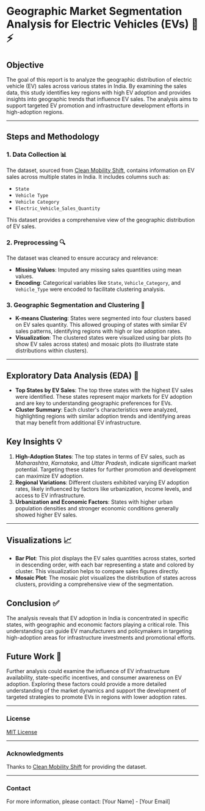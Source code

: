 # Geographic Market Segmentation Analysis for Electric Vehicles (EVs) 🚗⚡

## Objective
The goal of this report is to analyze the geographic distribution of electric vehicle (EV) sales across various states in India. By examining the sales data, this study identifies key regions with high EV adoption and provides insights into geographic trends that influence EV sales. The analysis aims to support targeted EV promotion and infrastructure development efforts in high-adoption regions.

---

## Steps and Methodology

### 1. Data Collection 📊
The dataset, sourced from [Clean Mobility Shift](https://cleanmobilityshift.com), contains information on EV sales across multiple states in India. It includes columns such as:
- `State`
- `Vehicle Type`
- `Vehicle Category`
- `Electric_Vehicle_Sales_Quantity`

This dataset provides a comprehensive view of the geographic distribution of EV sales.

### 2. Preprocessing 🔍
The dataset was cleaned to ensure accuracy and relevance:
- **Missing Values**: Imputed any missing sales quantities using mean values.
- **Encoding**: Categorical variables like `State`, `Vehicle_Category`, and `Vehicle_Type` were encoded to facilitate clustering analysis.

### 3. Geographic Segmentation and Clustering 📍
- **K-means Clustering**: States were segmented into four clusters based on EV sales quantity. This allowed grouping of states with similar EV sales patterns, identifying regions with high or low adoption rates.
- **Visualization**: The clustered states were visualized using bar plots (to show EV sales across states) and mosaic plots (to illustrate state distributions within clusters).

---

## Exploratory Data Analysis (EDA) 🔬
- **Top States by EV Sales**: The top three states with the highest EV sales were identified. These states represent major markets for EV adoption and are key to understanding geographic preferences for EVs.
- **Cluster Summary**: Each cluster's characteristics were analyzed, highlighting regions with similar adoption trends and identifying areas that may benefit from additional EV infrastructure.

## Key Insights 💡
1. **High-Adoption States**: The top states in terms of EV sales, such as *Maharashtra*, *Karnataka*, and *Uttar Pradesh*, indicate significant market potential. Targeting these states for further promotion and development can maximize EV adoption.
2. **Regional Variations**: Different clusters exhibited varying EV adoption rates, likely influenced by factors like urbanization, income levels, and access to EV infrastructure.
3. **Urbanization and Economic Factors**: States with higher urban population densities and stronger economic conditions generally showed higher EV sales.

---

## Visualizations 📈
- **Bar Plot**: This plot displays the EV sales quantities across states, sorted in descending order, with each bar representing a state and colored by cluster. This visualization helps to compare sales figures directly.
- **Mosaic Plot**: The mosaic plot visualizes the distribution of states across clusters, providing a comprehensive view of the segmentation.

## Conclusion ✅
The analysis reveals that EV adoption in India is concentrated in specific states, with geographic and economic factors playing a critical role. This understanding can guide EV manufacturers and policymakers in targeting high-adoption areas for infrastructure investments and promotional efforts.

## Future Work 🚀
Further analysis could examine the influence of EV infrastructure availability, state-specific incentives, and consumer awareness on EV adoption. Exploring these factors could provide a more detailed understanding of the market dynamics and support the development of targeted strategies to promote EVs in regions with lower adoption rates.

---

### License
[MIT License](LICENSE)

---

### Acknowledgments
Thanks to [Clean Mobility Shift](https://cleanmobilityshift.com) for providing the dataset.

---

### Contact
For more information, please contact: [Your Name] - [Your Email]
